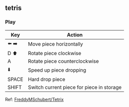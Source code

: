## tetris

### Play
| Key | Action |
| - | - |
| ⬅️ ➡️ | Move piece horizontally |
| D ⬆️ | Rotate piece clockwise |
| A | Rotate piece counterclockwise |
| ⬇️ | Speed up piece dropping |
| SPACE | Hard drop piece |
| SHIFT | Switch current piece for piece in storage |

Ref: [FreddyMSchubert/Tetrix](https://github.com/FreddyMSchubert/Tetrix)

